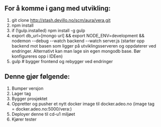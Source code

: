 ## For å komme i gang med utvikling:


1. git clone http://stash.devillo.no/scm/aura/vera.git
2. npm install
3. if (!gulp.installed) npm install -g gulp
4. export db_url=[mongo url] && export NODE_ENV=development && nodemon --debug --watch backend --watch server.js
   (starter opp backend mot basen som ligger på utviklingsserveren og oppdaterer ved endringer. Alternativt kan man lage sin egen mongodb base. Bør konfigureres opp i IDEen)
5. gulp # bygger frontend og rebygger ved endringer


## Denne gjør følgende:

1. Bumper versjon
2. Lager tag
3. Bygger prosjektet
4. Oppretter og pusher et nytt docker image til docker.adeo.no (image tag = docker.adeo.no:5000/vera:<versjon>)
5. Deployer denne til cd-u1 miljøet
6. Kjører tester